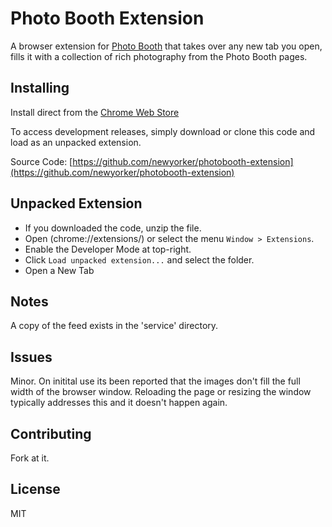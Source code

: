 Photo Booth Extension
==========

A browser extension for [Photo Booth](http://www.newyorker.com/culture/photo-booth/) that takes over any new tab you open, fills it with a collection of rich photography from the Photo Booth pages.

Installing
-----

Install direct from the [Chrome Web Store](https://chrome.google.com/webstore/detail/photo-booth-the-new-yorke/ecnlpbkkcihngfehdimchlekdclbofjb)

To access development releases, simply download or clone this code and load as an unpacked extension.

Source Code: [https://github.com/newyorker/photobooth-extension](https://github.com/newyorker/photobooth-extension)

Unpacked Extension
-----

- If you downloaded the code, unzip the file.
- Open (chrome://extensions/) or select the menu `Window > Extensions`.
- Enable the Developer Mode at top-right.
- Click `Load unpacked extension...` and select the folder.
- Open a New Tab

Notes
-----

A copy of the feed exists in the 'service' directory.

Issues
-----

Minor. On initital use its been reported that the images don't fill the full width of the browser window. Reloading the page or resizing the window typically addresses this and it doesn't happen again.

Contributing
-----

Fork at it.

License
-----

MIT
